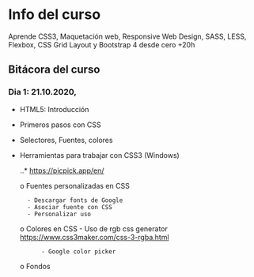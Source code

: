 # Info del curso
Aprende CSS3, Maquetación web, Responsive Web Design, SASS, LESS, Flexbox, CSS Grid Layout y Bootstrap 4 desde cero +20h


## Bitácora del curso

### Dia 1: 21.10.2020,		
* HTML5: Introducción 
* Primeros pasos con CSS
* Selectores, Fuentes, colores
* Herramientas para trabajar con CSS3 (Windows)

	..*	https://picpick.app/en/


	o 	Fuentes personalizadas en CSS

		- Descargar fonts de Google
		- Asociar fuente con CSS
		- Personalizar uso 
	
	o 	Colores en CSS
			- Uso de rgb css generator
				https://www.css3maker.com/css-3-rgba.html

			- Google color picker

	o	Fondos 
